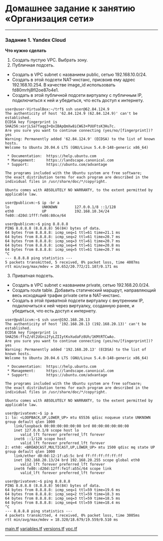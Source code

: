 # Домашнее задание к занятию «Организация сети»

---
### Задание 1. Yandex Cloud 

**Что нужно сделать**

1. Создать пустую VPC. Выбрать зону.
2. Публичная подсеть.

 - Создать в VPC subnet с названием public, сетью 192.168.10.0/24.
 - Создать в этой подсети NAT-инстанс, присвоив ему адрес 192.168.10.254. В качестве image_id использовать fd80mrhj8fl2oe87o4e1.
 - Создать в этой публичной подсети виртуалку с публичным IP, подключиться к ней и убедиться, что есть доступ к интернету.

```
user@user-VirtualBox:~/trf$ ssh user@62.84.124.9
The authenticity of host '62.84.124.9 (62.84.124.9)' can't be established.
ECDSA key fingerprint is SHA256:xorjLSa7faqg3+QxIBApQmXw8iCWG3+PUUFtsK3Hu7c.
Are you sure you want to continue connecting (yes/no/[fingerprint])? yes
Warning: Permanently added '62.84.124.9' (ECDSA) to the list of known hosts.
Welcome to Ubuntu 20.04.6 LTS (GNU/Linux 5.4.0-148-generic x86_64)

 * Documentation:  https://help.ubuntu.com
 * Management:     https://landscape.canonical.com
 * Support:        https://ubuntu.com/advantage

The programs included with the Ubuntu system are free software;
the exact distribution terms for each program are described in the
individual files in /usr/share/doc/*/copyright.

Ubuntu comes with ABSOLUTELY NO WARRANTY, to the extent permitted by
applicable law.
```
```
user@publicvm:~$ ip -br a
lo               UNKNOWN        127.0.0.1/8 ::1/128 
eth0             UP             192.168.10.34/24 fe80::d20d:1fff:fe86:80ce/64 
```
```
user@publicvm:~$ ping 8.8.8.8
PING 8.8.8.8 (8.8.8.8) 56(84) bytes of data.
64 bytes from 8.8.8.8: icmp_seq=1 ttl=61 time=21.1 ms
64 bytes from 8.8.8.8: icmp_seq=2 ttl=61 time=20.7 ms
64 bytes from 8.8.8.8: icmp_seq=3 ttl=61 time=20.7 ms
64 bytes from 8.8.8.8: icmp_seq=4 ttl=61 time=20.8 ms
64 bytes from 8.8.8.8: icmp_seq=5 ttl=61 time=20.7 ms
^C
--- 8.8.8.8 ping statistics ---
5 packets transmitted, 5 received, 0% packet loss, time 4007ms
rtt min/avg/max/mdev = 20.652/20.772/21.107/0.171 ms
```

3. Приватная подсеть.
 - Создать в VPC subnet с названием private, сетью 192.168.20.0/24.
 - Создать route table. Добавить статический маршрут, направляющий весь исходящий трафик private сети в NAT-инстанс.
 - Создать в этой приватной подсети виртуалку с внутренним IP, подключиться к ней через виртуалку, созданную ранее, и убедиться, что есть доступ к интернету.
```
user@publicvm:~$ ssh user@192.168.20.13
The authenticity of host '192.168.20.13 (192.168.20.13)' can't be established.
ECDSA key fingerprint is SHA256:ffsZ/dt2UGni2fyLZIIytKvXudaFz8Uh/1KMtRTCwAo.
Are you sure you want to continue connecting (yes/no/[fingerprint])? yes
Warning: Permanently added '192.168.20.13' (ECDSA) to the list of known hosts.
Welcome to Ubuntu 20.04.6 LTS (GNU/Linux 5.4.0-148-generic x86_64)

 * Documentation:  https://help.ubuntu.com
 * Management:     https://landscape.canonical.com
 * Support:        https://ubuntu.com/advantage

The programs included with the Ubuntu system are free software;
the exact distribution terms for each program are described in the
individual files in /usr/share/doc/*/copyright.

Ubuntu comes with ABSOLUTELY NO WARRANTY, to the extent permitted by
applicable law.
```
```
user@privatevm:~$ ip a
1: lo: <LOOPBACK,UP,LOWER_UP> mtu 65536 qdisc noqueue state UNKNOWN group default qlen 1000
    link/loopback 00:00:00:00:00:00 brd 00:00:00:00:00:00
    inet 127.0.0.1/8 scope host lo
       valid_lft forever preferred_lft forever
    inet6 ::1/128 scope host 
       valid_lft forever preferred_lft forever
2: eth0: <BROADCAST,MULTICAST,UP,LOWER_UP> mtu 1500 qdisc mq state UP group default qlen 1000
    link/ether d0:0d:12:1f:a5:5c brd ff:ff:ff:ff:ff:ff
    inet 192.168.20.13/24 brd 192.168.20.255 scope global eth0
       valid_lft forever preferred_lft forever
    inet6 fe80::d20d:12ff:fe1f:a55c/64 scope link 
       valid_lft forever preferred_lft forever
```
```
user@privatevm:~$ ping 8.8.8.8
PING 8.8.8.8 (8.8.8.8) 56(84) bytes of data.
64 bytes from 8.8.8.8: icmp_seq=1 ttl=59 time=19.6 ms
64 bytes from 8.8.8.8: icmp_seq=2 ttl=59 time=18.3 ms
64 bytes from 8.8.8.8: icmp_seq=3 ttl=59 time=18.5 ms
64 bytes from 8.8.8.8: icmp_seq=4 ttl=59 time=18.4 ms
^C
--- 8.8.8.8 ping statistics ---
4 packets transmitted, 4 received, 0% packet loss, time 3005ms
rtt min/avg/max/mdev = 18.320/18.679/19.559/0.510 ms
```

[main.tf](file/main.tf)
[variables.tf](file/variables.tf)
[versions.tf](file/versions.tf)
[vpc.tf](file/vpc.tf)

---
